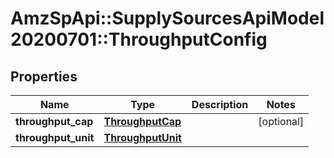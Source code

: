 # AmzSpApi::SupplySourcesApiModel20200701::ThroughputConfig

## Properties
Name | Type | Description | Notes
------------ | ------------- | ------------- | -------------
**throughput_cap** | [**ThroughputCap**](ThroughputCap.md) |  | [optional] 
**throughput_unit** | [**ThroughputUnit**](ThroughputUnit.md) |  | 

